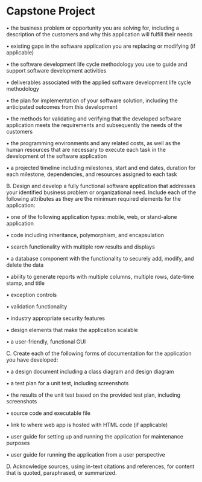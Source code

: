 # Capstone Project

• the business problem or opportunity you are solving for, including a description of the customers and why this application will fulfill their needs

• existing gaps in the software application you are replacing or modifying (if applicable)

• the software development life cycle methodology you use to guide and support software development activities

• deliverables associated with the applied software development life cycle methodology

• the plan for implementation of your software solution, including the anticipated outcomes from this development

• the methods for validating and verifying that the developed software application meets the requirements and subsequently the needs of the customers

• the programming environments and any related costs, as well as the human resources that are necessary to execute each task in the development of the software application

• a projected timeline including milestones, start and end dates, duration for each milestone, dependencies, and resources assigned to each task

B. Design and develop a fully functional software application that addresses your identified business problem or organizational need. Include each of the following attributes as they are the minimum required elements for the application:

• one of the following application types: mobile, web, or stand-alone application

• code including inheritance, polymorphism, and encapsulation

• search functionality with multiple row results and displays

• a database component with the functionality to securely add, modify, and delete the data

• ability to generate reports with multiple columns, multiple rows, date-time stamp, and title

• exception controls

• validation functionality

• industry appropriate security features

• design elements that make the application scalable

• a user-friendly, functional GUI

C. Create each of the following forms of documentation for the application you have developed:

• a design document including a class diagram and design diagram

• a test plan for a unit test, including screenshots

• the results of the unit test based on the provided test plan, including screenshots

• source code and executable file

• link to where web app is hosted with HTML code (if applicable)

• user guide for setting up and running the application for maintenance purposes

• user guide for running the application from a user perspective

D. Acknowledge sources, using in-text citations and references, for content that is quoted, paraphrased, or summarized.


